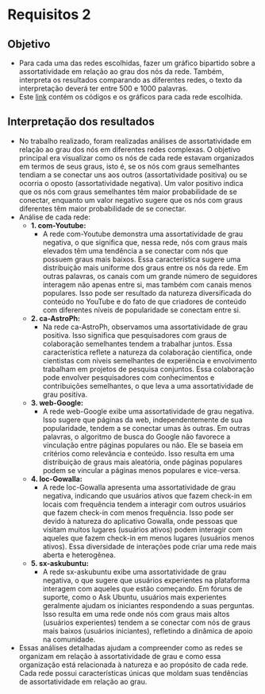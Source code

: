 # Requisitos 2

## Objetivo
- Para cada uma das redes escolhidas, fazer um gráfico bipartido sobre a assortatividade em relação ao grau dos nós da rede. Também, interpreta os resultados comparando as diferentes
redes, o texto da interpretação deverá ter entre 500 e 1000 palavras.
- Este [link](https://github.com/EmanoelBatista/Algoritmos_Estruturas_Dados_2/blob/main/U2T2/Requisito_02/requisitos_02.ipynb) contém os códigos e os gráficos para cada rede escolhida.

## Interpretação dos resultados
- No trabalho realizado, foram realizadas análises de assortatividade em relação ao grau dos nós em diferentes redes complexas. O objetivo principal era visualizar como os nós de cada rede estavam organizados em termos de seus graus, isto é, se os nós com graus semelhantes tendiam a se conectar uns aos outros (assortatividade positiva) ou se ocorria o oposto (assortatividade negativa). Um valor positivo indica que os nós com graus semelhantes têm maior probabilidade de se conectar, enquanto um valor negativo sugere que os nós com graus diferentes têm maior probabilidade de se conectar.
- Análise de cada rede:
  - __1. com-Youtube:__
    - A rede com-Youtube demonstra uma assortatividade de grau negativa, o que significa que, nessa rede, nós com graus mais elevados têm uma tendência a se conectar com nós que possuem graus mais baixos. Essa característica sugere uma distribuição mais uniforme dos graus entre os nós da rede. Em outras palavras, os canais com um grande número de seguidores interagem não apenas entre si, mas também com canais menos populares. Isso pode ser resultado da natureza diversificada do conteúdo no YouTube e do fato de que criadores de conteúdo com diferentes níveis de popularidade se conectam entre si.
  - __2. ca-AstroPh:__
    - Na rede ca-AstroPh, observamos uma assortatividade de grau positiva. Isso significa que pesquisadores com graus de colaboração semelhantes tendem a trabalhar juntos. Essa característica reflete a natureza da colaboração científica, onde cientistas com níveis semelhantes de experiência e envolvimento trabalham em projetos de pesquisa conjuntos. Essa colaboração pode envolver pesquisadores com conhecimentos e contribuições semelhantes, o que leva a uma assortatividade de grau positiva.
  - __3. web-Google:__
    - A rede web-Google exibe uma assortatividade de grau negativa. Isso sugere que páginas da web, independentemente de sua popularidade, tendem a se conectar umas às outras. Em outras palavras, o algoritmo de busca do Google não favorece a vinculação entre páginas populares ou não. Ele se baseia em critérios como relevância e conteúdo. Isso resulta em uma distribuição de graus mais aleatória, onde páginas populares podem se vincular a páginas menos populares e vice-versa.
  - __4. loc-Gowalla:__
    - A rede loc-Gowalla apresenta uma assortatividade de grau negativa, indicando que usuários ativos que fazem check-in em locais com frequência tendem a interagir com outros usuários que fazem check-in com menos frequência. Isso pode ser devido à natureza do aplicativo Gowalla, onde pessoas que visitam muitos lugares (usuários ativos) podem interagir com aqueles que fazem check-in em menos lugares (usuários menos ativos). Essa diversidade de interações pode criar uma rede mais aberta e heterogênea.
  - __5. sx-askubuntu:__
    - A rede sx-askubuntu exibe uma assortatividade de grau negativa, o que sugere que usuários experientes na plataforma interagem com aqueles que estão começando. Em fóruns de suporte, como o Ask Ubuntu, usuários mais experientes geralmente ajudam os iniciantes respondendo a suas perguntas. Isso resulta em uma rede onde nós com graus mais altos (usuários experientes) tendem a se conectar com nós de graus mais baixos (usuários iniciantes), refletindo a dinâmica de apoio na comunidade.   
- Essas análises detalhadas ajudam a compreender como as redes se organizam em relação à assortatividade de grau e como essa organização está relacionada à natureza e ao propósito de cada rede. Cada rede possui características únicas que moldam suas tendências de assortatividade em relação ao grau.






